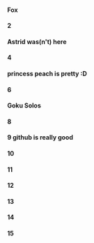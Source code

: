 ####  Fox
#### 2
#### Astrid was(n't) here
#### 4
#### princess peach is pretty :D
#### 6
#### Goku Solos
#### 8
#### 9 github is really good
#### 10
#### 11
#### 12
#### 13
#### 14
#### 15
